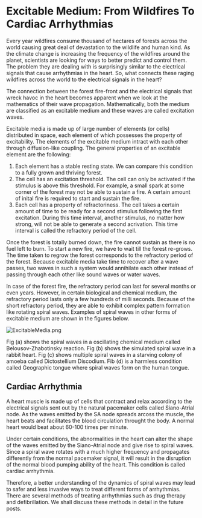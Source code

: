 # Excitable Medium: From Wildfires To Cardiac Arrhythmias

Every year wildfires consume thousand of hectares of forests across the world causing great deal
of devastation to the wildlife and human kind. As the climate change is increasing the frequency of
the wildfires around the planet, scientists are looking for ways to better predict and control them. The problem they are dealing with is surprisingly similar to the electrical signals that cause arrhythmias in the heart. So, what connects these raging wildfires across the world to the electrical signals in the heart?

The connection between the forest fire-front and the electrical signals that wreck havoc in the heart becomes apparent when we look at the mathematics of their wave propagation. Mathematically, both the medium are classified as an excitable medium and these waves are called excitation waves. 

Excitable media is made up of large number of elements (or cells) distributed in space, each element of which possesses the property of excitability. The elements of the excitable medium intract with each other through diffusion-like coupling. The general properties of an excitable element are the following:

1. Each element has a stable resting state. We can compare this condition to a fully grown and thriving forest.
2. The cell has an excitation threshold. The cell can only be activated if the stimulus is above this threshold. For example, a small spark at some corner of the forest may not be able to sustain a fire. A certain amount of inital fire is required to start and sustain the fire. 
3. Each cell has a property of refractoriness. The cell takes a certain amount of time to be ready for a second stimulus following the first excitation. During this time interval, another stimulus, no matter how strong, will not be able to generate a second acrivation. This time interval is called the refractory period of the cell. 

Once the forest is totally burned down, the fire cannot sustain as there is no fuel left to burn. To start a new fire, we have to wait till the forest re-grows. The time taken to regrow the forest corresponds to the refractory period of the forest. Because excitable media take time to recover after a wave passes, two waves in such a system would annihilate each other instead of passing through each other like sound waves or water waves.

In case of the forest fire, the refractory period can last for several months or even years. However, in certain biological and chemical medium, the refractory period lasts only a few hundreds of milli seconds. Because of the short refractory period,  they are able to exhibit complex pattern formation like rotating spiral waves. Examples of spiral waves in other forms of excitable medium are shown in the figures below. 

![ExcitableMedia.png](attachment:ExcitableMedia.png)

Fig (a) shows the spiral waves in a oscillating chemical medium called Belousov-Zhabotinsky reaction. Fig (b) shows the simulated spiral wave in a rabbit heart. Fig (c) shows multiple spiral waves in a starving colony of amoeba called Dictostellium Discodium. Fib (d) is a harmless condition called Geographic tongue where spiral waves form on the human tongue. 

## Cardiac Arrhythmia

A heart muscle is made up of cells that contract and relax according to the electrical signals sent out by the natural pacemaker cells called Siano-Atrial node. As the waves emitted by the SA node spreads arcoss the muscle, the heart beats and facilitates the blood circulation throught the body. A normal heart would beat about 60-100 times per minute. 

Under certain conditions, the abnormalities in the heart can alter the shape of the waves emitted by the Siano-Atrial node and give rise to spiral waves. Since a spiral wave rotates with a much higher frequency and propagates differently from the normal pacemaker signal, it will result in the disruption of the normal blood pumping ability of the heart. This condition is called cardiac arrhythmia. 

Therefore, a better understanding of the dynamics of spiral waves may lead to safer and less invasive ways to treat different forms of arrhythmias. There are several methods of treating arrhythmias such as drug therapy and defibrillation. We shall discuss these methods in detail in the future posts.


```python

```
